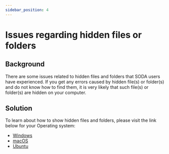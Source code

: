```yaml
---
sidebar_position: 4
---
```


# Issues regarding hidden files or folders

## Background

There are some issues related to hidden files and folders that SODA users have experienced. If you get any errors caused by hidden file(s) or folder(s) and do not know how to find them, it is very likely that such file(s) or folder(s) are hidden on your computer.

## Solution

To learn about how to show hidden files and folders, please visit the link below for your Operating system:

- [Windows](https://support.microsoft.com/en-us/windows/view-hidden-files-and-folders-in-windows-10-97fbc472-c603-9d90-91d0-1166d1d9f4b5#:~:text=Open%20File%20Explorer%20from%20the,folders%2C%20and%20drives%20and%20OK.)
- [macOS](https://www.ionos.com/digitalguide/server/configuration/showing-hidden-files-on-a-mac/#:~:text=Keyboard%20shortcuts%20are%20probably%20the,keys%20at%20the%20same%20time.)
- [Ubuntu](https://help.ubuntu.com/stable/ubuntu-help/files-hidden.html.en#:~:text=If%20you%20want%20to%20see,files%20that%20are%20not%20hidden.)
